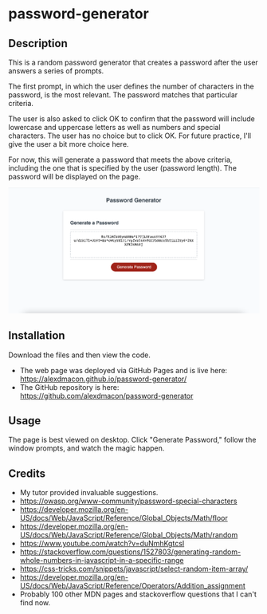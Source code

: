 # password-generator


## Description
This is a random password generator that creates a password after the user answers a series of prompts. 

The first prompt, in which the user defines the number of characters in the password, is the most relevant. The password matches that particular criteria. 

The user is also asked to click OK to confirm that the password will include lowercase and uppercase letters as well as numbers and special characters. The user has no choice but to click OK. For future practice, I'll give the user a bit more choice here.

For now, this will generate a password that meets the above criteria, including the one that is specified by the user (password length). The password will be displayed on the page.

![Screenshot of the password generator.](/images/screenshot.png)

## Installation
Download the files and then view the code.
- The web page was deployed via GitHub Pages and is live here: https://alexdmacon.github.io/password-generator/
- The GitHub repository is here: https://github.com/alexdmacon/password-generator

## Usage
The page is best viewed on desktop. Click "Generate Password," follow the window prompts, and watch the magic happen.

## Credits
- My tutor provided invaluable suggestions.
- https://owasp.org/www-community/password-special-characters
- https://developer.mozilla.org/en-US/docs/Web/JavaScript/Reference/Global_Objects/Math/floor
- https://developer.mozilla.org/en-US/docs/Web/JavaScript/Reference/Global_Objects/Math/random
- https://www.youtube.com/watch?v=duNmhKgtcsI
- https://stackoverflow.com/questions/1527803/generating-random-whole-numbers-in-javascript-in-a-specific-range
- https://css-tricks.com/snippets/javascript/select-random-item-array/
- https://developer.mozilla.org/en-US/docs/Web/JavaScript/Reference/Operators/Addition_assignment
- Probably 100 other MDN pages and stackoverflow questions that I can't find now.
